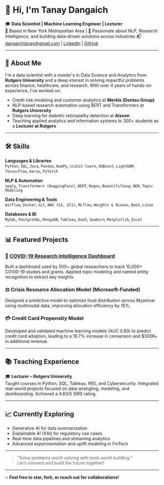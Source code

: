 # 👋 Hi, I'm Tanay Dangaich

🎓 **Data Scientist | Machine Learning Engineer | Lecturer**  
📍 Based in New York Metropolitan Area | 🧠 Passionate about NLP, Research Intelligence, and building data-driven solutions across industries
📬 dangaichtanay@gmail.com | [LinkedIn](https://www.linkedin.com/in/tanay-dangaich/) | [GitHub](https://github.com/tanaydangaich)

---

## 🚀 About Me

I'm a data scientist with a master's in Data Science and Analytics from **Rutgers University** and a deep interest in solving impactful problems across finance, healthcare, and research. With over 4 years of hands-on experience, I've worked on:

- Credit risk modeling and customer analytics at **Merkle (Dentsu Group)**
- NLP-based research automation using BERT and Transformers at **Rutgers University**
- Deep learning for diabetic retinopathy detection at **Aiseon**
- Teaching applied analytics and information systems to 300+ students as a **Lecturer at Rutgers**

---

## 🛠️ Skills

**Languages & Libraries**  
`Python`, `SQL`, `Java`, `Pandas`, `NumPy`, `scikit-learn`, `XGBoost`, `LightGBM`, `TensorFlow`, `Keras`, `PyTorch`

**NLP & Automation**  
`spaCy`, `Transformers (HuggingFace)`, `BERT`, `Regex`, `BeautifulSoup`, `NER`, `Topic Modeling`

**Data Engineering & Tools**  
`Airflow`, `Docker`, `Git`, `AWS (S3, EC2)`, `MLflow`, `Weights & Biases`, `Bash`, `Linux`

**Databases & BI**  
`MySQL`, `PostgreSQL`, `MongoDB`, `Tableau`, `Dash`, `Seaborn`, `Matplotlib`, `Excel`

---

## 📊 Featured Projects

### 🔬 [COVID-19 Research Intelligence Dashboard](https://github.com/tanaydangaich/covid-19)
Built a dashboard used by 500+ global researchers to track 10,000+ COVID-19 studies and grants. Applied topic modeling and named entity recognition to extract key insights.

### ⚖️ Crisis Resource Allocation Model (Microsoft-Funded)
Designed a predictive model to optimize food distribution across Myanmar using multimodal data, improving allocation efficiency by 15%.

### 💳 Credit Card Propensity Model
Developed and validated machine learning models (AUC 0.83) to predict credit card adoption, leading to a 19.7% increase in conversion and $300K+ in additional revenue.

---

## 📚 Teaching Experience

🎓 **Lecturer – Rutgers University**  
Taught courses in Python, SQL, Tableau, MIS, and Cybersecurity. Integrated real-world projects focused on data wrangling, modeling, and dashboarding. Achieved a 4.63/5 SIRS rating.

---

## 📈 Currently Exploring

- Generative AI for data summarization
- Explainable AI (XAI) for regulatory use cases
- Real-time data pipelines and streaming analytics
- Advanced experimentation and uplift modeling in FinTech

---

> “Solve problems worth solving with tools worth building.”  
Let’s connect and build the future together!

---

⭐️ **Feel free to star, fork, or reach out for collaborations!**

